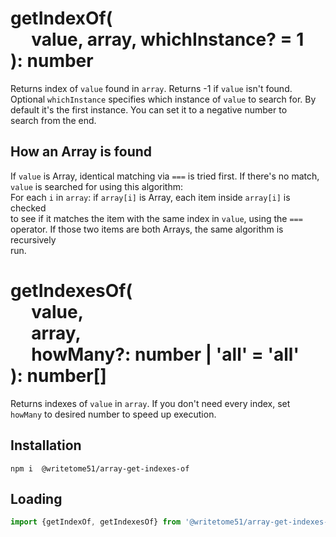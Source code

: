 # getIndexOf(<br>&nbsp;&nbsp;&nbsp;&nbsp;&nbsp;value, array, whichInstance? = 1<br>): number

Returns index of `value` found in `array`.  Returns -1 if `value` isn't found.  
Optional `whichInstance` specifies which instance of `value` to search for.  By  
default it's the first instance.  You can set it to a negative number to  
search from the end.  

## How an Array is found
If `value` is Array, identical matching via `===` is tried first. If there's no match,  
`value` is searched for using this algorithm:  
For each `i` in `array`:  if `array[i]` is Array, each item inside `array[i]` is checked  
to see if it matches the item with the same index in `value`, using the `===`  
operator.  If those two items are both Arrays, the same algorithm is recursively  
run.


# getIndexesOf(<br>&nbsp;&nbsp;&nbsp;&nbsp;&nbsp;value,<br>&nbsp;&nbsp;&nbsp;&nbsp;&nbsp;array,<br>&nbsp;&nbsp;&nbsp;&nbsp;&nbsp;howMany?: number | 'all' = 'all'<br>): number[]

Returns indexes of `value` in `array`.  If you don't need every index, set  
`howMany` to desired number to speed up execution.


## Installation
`npm i  @writetome51/array-get-indexes-of`


## Loading
```js
import {getIndexOf, getIndexesOf} from '@writetome51/array-get-indexes-of'
```
